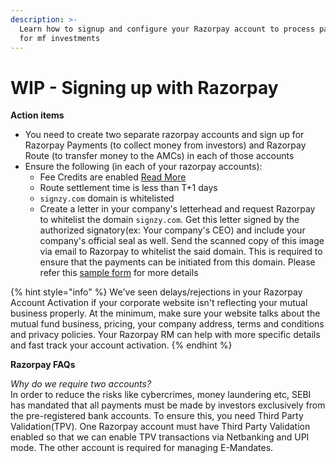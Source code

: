 ```yaml
---
description: >-
  Learn how to signup and configure your Razorpay account to process payments
  for mf investments
---
```


# WIP - Signing up with Razorpay



**Action items**

* You need to create two separate razorpay accounts and sign up for Razorpay Payments (to collect money from investors) and Razorpay Route (to transfer money to the AMCs) in each of those accounts
* Ensure the following (in each of your razorpay accounts):
  * Fee Credits are enabled [Read More](https://razorpay.com/docs/payments/dashboard/my-account/credits/#fee-credits)
  * Route settlement time is less than T+1 days
  * `signzy.com` domain is whitelisted
  * Create a letter in your company's letterhead and request Razorpay to whitelist the domain `signzy.com`. Get this letter signed by the authorized signatory(ex: Your company's CEO) and include your company's official seal as well. Send the scanned copy of this image via email to Razorpay to whitelist the said domain. This is required to ensure that the payments can be initiated from this domain. Please refer this [sample form](https://docs.fintechprimitives.com/going-live/Razorpay\_Domain\_Whitelisting\_Request\_Form.pdf) for more details

{% hint style="info" %}
We've seen delays/rejections in your Razorpay Account Activation if your corporate website isn't reflecting your mutual business properly. At the minimum, make sure your website talks about the mutual fund business, pricing, your company address, terms and conditions and privacy policies. Your Razorpay RM can help with more specific details and fast track your account activation.
{% endhint %}

**Razorpay FAQs**

_Why do we require two accounts?_\
In order to reduce the risks like cybercrimes, money laundering etc, SEBI has mandated that all payments must be made by investors exclusively from the pre-registered bank accounts. To ensure this, you need Third Party Validation(TPV). One Razorpay account must have Third Party Validation enabled so that we can enable TPV transactions via Netbanking and UPI mode. The other account is required for managing E-Mandates.
